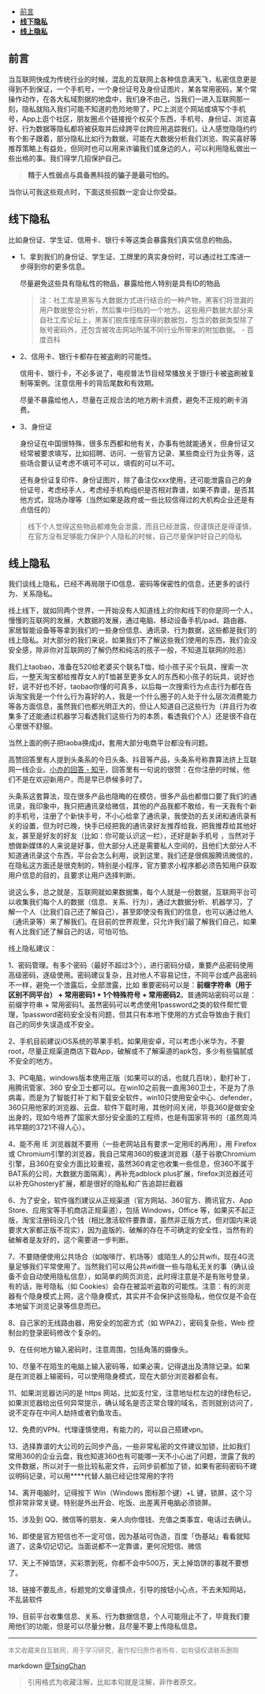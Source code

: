 

<!-- TOC -->

- [前言](#前言)
- [**线下隐私**](#线下隐私)
- [**线上隐私**](#线上隐私)

<!-- /TOC -->


## 前言

当互联网快成为传统行业的时候，混乱的互联网上各种信息满天飞，私密信息更是得到不到保证，一个手机号，一个身份证号及身份证图片，某各常用密码，某个常操作动作，在各大私域割据的地盘中，我们身不由己，当我们一进入互联网那一刻，隐私就陷入我们可能不知道的危险地带了，PC上浏览个网站或填写个手机号，App上逛个社区，朋友圈点个链接授个权买个东西，手机号、身份证、浏览喜好、行为数据等隐私都将被获取并后续跨平台跨应用追踪我们，让人感觉隐隐约约有个影子跟着，部分隐私比如行为数据，可能在大数据分析我们浏览、购买喜好等推荐策略上有益处，但同时也可以用来诈骗我们或身边的人，可以利用隐私做出一些出格的事。我们得学几招保护自己。


> **精于人性弱点与具备黑科技的骗子是最可怕的。**

当你认可我这些观点时，下面这些招数一定会让你受益。


## **线下隐私**

比如身份证、学生证、信用卡、银行卡等这类会暴露我们真实信息的物品。

- 1、拿到我们的身份证、学生证、工牌里的真实身份时，可以通过社工库进一步得到你的更多信息。

    尽量避免这些具有隐私性的物品，暴露给他人特别是具有ID的物品

    > 注：社工库是黑客与大数据方式进行结合的一种产物，黑客们将泄漏的用户数据整合分析，然后集中归档的一个地方。这些用户数据大部分来自社工库论坛上，黑客们脱库撞库获得的数据包，包含的数据类型除了账号密码外，还包含被攻击网站所属不同行业所带来的附加数据。 - 百度百科


- 2、信用卡、银行卡都存在被盗刷的可能性。

    信用卡、银行卡，不必多说了，电视普法节目经常播放关于银行卡被盗刷被复制等案例。注意信用卡的背后尾数和有效期。

    尽量不暴露给他人，尽量在正规合法的地方刷卡消费，避免不正规的刷卡消费。


- 3、身份证

    身份证在中国很特殊，很多东西都和他有关，办事有他就能通关，但身份证又经常被要求填写，比如招聘、访问、一些官方记录、某些商业行为业务等，这些场合要认证考虑不填可不可以，填假的可以不可。

    还有身份证复印件、身份证图片，除了备注仅xxx使用，还可能泄露自己的身份证号，考虑经手人，考虑经手机构组织是否相对靠谱，如果不靠谱，是否其他方式，现场办理等（当然如果是政府或一些比较信得过的大机构企业还是有点信任的）
        
> 线下个人觉得这些物品都难免会泄露，而且已经泄露，但谨慎还是得谨慎，在官方没有足够能力保护个人隐私的时候，自己尽量保护好自己的隐私

## **线上隐私**

我们谈线上隐私，已经不再局限于ID信息、密码等保密性的信息，还更多的谈行为、关系隐私。

线上线下，就如同两个世界，一开始没有人知道线上的你和线下的你是同一个人，慢慢的互联网的发展，大数据的发展，通过电脑、移动设备手机/pad、路由器、家居智能设备等等拿到我们的一些身份信息、通讯录、行为数据，这些都是我们的线上隐私。对大部分的我们来说，如果我们不了解这些我们使用的东西，我们会没安全感，除非你对互联网的了解仍然和纯洁的孩子一般，不知道互联网的险恶）

我们上taobao，准备在520给老婆买个联名T恤，给小孩子买个玩具，搜索一次后，一整天淘宝都给推荐女人的T恤甚至更多女人的东西和小孩子的玩具，说好也好，说不好也不好，taobao你懂的可真多，以后每一次搜索行为点击行为都在告诉淘宝我是一个什么行为喜好的人，我是一个什么圈子的人处于什么层次消费能力等各方面信息，虽然我们也都光明正大的，但让人知道自己这些行为（并且行为收集多了还能通过机器学习看透我们这些行为的本质，看透我们个人）还是很不自在心里很不舒服。

当然上面的例子把taoba换成jd，套用大部分电商平台都没有问题。

高赞回答里有人提到头条系的今日头条、抖音等产品，头条系号称靠算法挤上互联网一线企业。[小亦的回答 - 知乎](https://www.zhihu.com/question/394018986/answer/1214862601)，回答里有一句说的很赞：在你注册的时候，他们不是在欢迎新用户，而是早已恭候多时了。

头条系这套算法，现在很多产品也隐晦的在模仿，很多产品也都借口要了我们的通讯录，我印象中，我只把通讯录给微信，其他的产品我都不敢给，有一天我有个新的手机号，注册了个新快手号，不小心给拿了通讯录，我使劲的去关闭和通讯录有关的设置，但为时已晚，快手已经把我的通讯录好友推荐给我，把我推荐给其他好友，甚至是好友的好友（比如：你可能认识这一栏），还好是新手机号
，当然对于想做新媒体的人来说是好事，但大部分人还是需要私人空间的，且他们大部分人不知道通讯录这个东西，平台会怎么利用，说到这里，我们还是很佩服腾讯微信的，在隐私这方面还是很克制的，特别是小程序，官方要求小程序都必须告知用户获取用户信息的目的，且要求让用户选择判断。

说这么多，总之就是，互联网就如果数据集，每个人就是一份数据，互联网平台可以收集我们每个人的数据（信息、关系、行为），通过大数据分析、机器学习，了解一个人（比我们自己还了解自己），甚至即使没有我们的信息，也可以通过他人（通讯录等）来了解我们。在目前的世界观里，只允许我们最了解我们自己，如果有人比我们还了解自己的话，可怕可怕。


线上隐私建议：

1、密码管理。有多个密码（最好不超过3个），进行密码分级，重要产品密码使用高级密码，逐级使用。密码建议复杂，且对他人不容易记住，不同平台或产品密码不一样，避免一个泄露后，全部泄露，比如 重要密码可以是：**前缀字符串（用于区别不同平台） + 常用密码1 +  1个特殊符号 + 常用密码2**。普通网站密码可以是：前缀字符串 + 常用密码1。虽然密码可以考虑使用1password之类的软件帮忙管理，1password密码安全没有问题，但其只有本地下使用的方式会导致由于我们自己的同步失误造成不安全。

2、手机目前建议iOS系统的苹果手机，如果用安卓，可以考虑小米华为，不要root，尽量正规渠道商店下载App，破解或不了解渠道的apk包，多少有些猫腻或不安全的地方。

3、PC电脑，windows版本使用正版（如果可以的话，也就几百块），勤打补丁，用腾讯管家、360 安全卫士都可以。在win10之前我一直用360卫士，不是为了杀病毒，而是为了智能打补丁和下载安全软件，win10只使用安全中心、defender，360只用他家的浏览器、云盘、软件下载时用，其他时间关闭，毕竟360是做安全出身的，现如今培养了国家大部分安全面的工程师，也是有国家背书的（虽然周鸿祎早期的3721不得人心）。

4、能不用 IE 浏览器就不要用（一些老网站且有要求一定用IE的再用），用 Firefox 或 Chromium引擎的浏览器，我自己常用360的极速浏览器（基于谷歌Chromium引擎，且360在安全方面比较重视，虽然360肯定也收集一些信息，但360不属于BAT系的公司，大数据方面隔离），再补充adblock plus扩展，firefox浏览器还可以补充Ghostery扩展，都是很好的隐私和广告追踪拦截器

6、为了安全，软件强烈建议从正规渠道（官方网站、360官方、腾讯官方、App Store、应用宝等手机商店正规渠道），包括 Windows，Office 等，如果买不起正版，淘宝注册码没几个钱（相比激活软件要靠谱，虽然非正版方式，但对国内来说要求大家都正版不现实），因为盗版的、破解的存在不可确定的安全性，当然有的破解者是友好的，这个需要进一步判断。

7、不要随便使用公共场合（如咖啡厅、机场等）或陌生人的公共wifi，现在4G流量足够我们平常使用了。当然我们可以用公共wifi做一些与隐私无关的事（确认设备不会自动使用隐私信息），如简单的网页浏览，此时得注意是不是有账号登录，有的话，账号隐私（如 Cookies）会存在被监听盗取的可能性。注意：有的浏览器有个隐身模式上网，这个隐身模式，其实并不会保护这些隐私，他仅仅是不会在本地留下浏览记录等信息而已。

8、自己家的无线路由器，用安全的加密方式（如 WPA2），密码复杂些，Web 控制台的登录密码修改个复杂的。

9、在任何地方输入密码时，注意周围，包括角落的摄像头。

10、尽量不在陌生的电脑上输入密码等，如果必需，记得退出及清除记录。如果是在浏览器上输密码，可以使用隐身模式，现在大部分浏览器都会有。

11、如果浏览器访问的是 https 网站，比如支付宝，注意地址栏左边的绿色标记，如果浏览器给出任何异常提示，确认域名是否正常合理的域名，否则就别访问了，说不定存在中间人劫持或者钓鱼攻击。

12、免费的VPN、代理谨慎使用，有能力的，可以自己搭建vpn。

13、选择靠谱的大公司的云同步产品，一些非常私密的文件建议加锁，比如我们常用360的企业云盘，我也知道360也有可能哪一天不小心出了问题，泄露了我的文件数据，所以对于一些比较私密文件，云同步前都加了锁，如果有密码密码不建议明码记录，可以用\*\*\*\*代替人脑已经记住常用的字符

14、离开电脑时，记得按下 Win（Windows 图标那个键）+L 键，锁屏，这个习惯非常非常关键。特别是外出开会、吃饭、出差离开电脑必须锁屏。

15、涉及到 QQ、微信等的朋友、亲人向你借钱、充值之类事宜，电话过去确认。

16、即使是官方短信也不一定可信，因为基站可伪造，百度「伪基站」看看就知道了，这条切记切记。当面说都不一定靠谱，更何况短信、微信

17、天上不掉馅饼，买彩票到死，你都不会中500万，天上掉馅饼的事就不要想了。

18、链接不要乱点，标题党的文章谨慎点，引导的按钮小心点，不去未知网站，不乱装软件

19、目前平台收集信息、关系、行为数据信息，个人可能阻止不了，毕竟我们要用他们的功能，但是可以尽量分散，且尽量不要上传隐私信息。



----
<font size=2 color='grey'>本文收藏来自互联网，用于学习研究，著作权归原作者所有，如有侵权请联系删除</font>

markdown [@TsingChan](http://www.9ong.com/) 

> 引用格式为收藏注解，比如本句就是注解，非作者原文。
